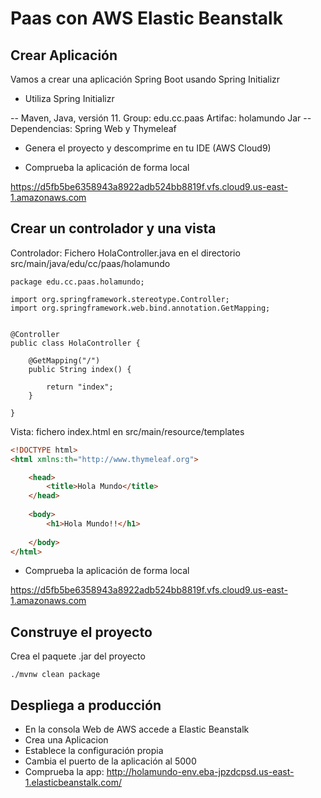 # Paas con AWS Elastic Beanstalk


## Crear Aplicación

Vamos a crear una aplicación Spring Boot usando Spring Initializr

- Utiliza Spring Initializr

-- Maven, Java, versión 11. Group: edu.cc.paas   Artifac: holamundo   Jar
-- Dependencias: Spring Web y Thymeleaf

- Genera el proyecto y descomprime en tu IDE (AWS Cloud9)

- Comprueba la aplicación de forma local

https://d5fb5be6358943a8922adb524bb8819f.vfs.cloud9.us-east-1.amazonaws.com


## Crear un controlador y una vista

Controlador: Fichero HolaController.java en el directorio src/main/java/edu/cc/paas/holamundo

```
package edu.cc.paas.holamundo;

import org.springframework.stereotype.Controller;
import org.springframework.web.bind.annotation.GetMapping;


@Controller
public class HolaController {
    
    @GetMapping("/")
	public String index() {
	    
		return "index";
	}
    
}
```
Vista: fichero index.html en src/main/resource/templates

```html
<!DOCTYPE html>
<html xmlns:th="http://www.thymeleaf.org">

    <head>
        <title>Hola Mundo</title>
    </head>
    
    <body>
        <h1>Hola Mundo!!</h1>
	
	</body>
</html>

```

- Comprueba la aplicación de forma local

https://d5fb5be6358943a8922adb524bb8819f.vfs.cloud9.us-east-1.amazonaws.com

## Construye el proyecto

Crea el paquete .jar del proyecto
```
./mvnw clean package
```

## Despliega a producción 


- En la consola Web de AWS accede a Elastic Beanstalk
- Crea una Aplicacion
- Establece la configuración propia 
- Cambia el puerto de la aplicación al 5000
- Comprueba la app: http://holamundo-env.eba-jpzdcpsd.us-east-1.elasticbeanstalk.com/